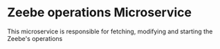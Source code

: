 # Zeebe operations Microservice

This microservice is responsible for fetching, modifying and starting the  Zeebe's operations